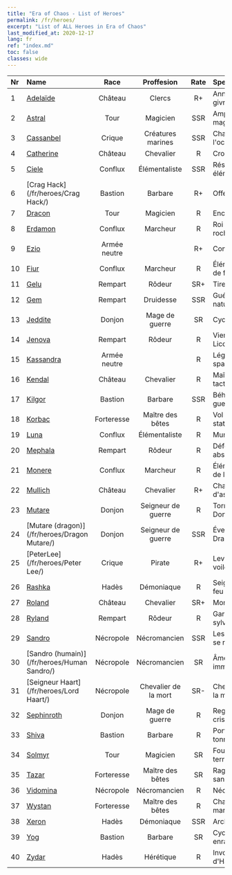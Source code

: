 ```yaml
---
title: "Era of Chaos - List of Heroes"
permalink: /fr/heroes/
excerpt: "List of ALL Heroes in Era of Chaos"
last_modified_at: 2020-12-17
lang: fr
ref: "index.md"
toc: false
classes: wide
---
```

  | Nr |    Name    |  Race   |  Proffesion   |  Rate  |    Specialty     |
  |:---|:-----------|:-------:|:-------------:|:------:|:-----------------|
  | 1 | [Adelaïde](/fr/heroes/Adelaide/) | Château | Clercs | R+ |  Anneau de givre  |
  | 2 | [Astral](/fr/heroes/Astral/) | Tour | Magicien | SSR |  Amplification magique  |
  | 3 | [Cassanbel](/fr/heroes/Cassanbel/) | Crique | Créatures marines | SSR |  Chant de l'océan  |
  | 4 | [Catherine](/fr/heroes/Catherine/) | Château | Chevalier | R |  Croisé de fer  |
  | 5 | [Ciele](/fr/heroes/Ciele/) | Conflux | Élémentaliste | SSR |  Résonance élémentaire  |
  | 6 | [Crag Hack](/fr/heroes/Crag Hack/) | Bastion | Barbare | R+ |  Offensive  |
  | 7 | [Dracon](/fr/heroes/Dracon/) | Tour | Magicien | R |  Enchanteur  |
  | 8 | [Erdamon](/fr/heroes/Erdamon/) | Conflux | Marcheur | R |  Roi des rochers  |
  | 9 | [Ezio](/fr/heroes/Ezio/) | Armée neutre |  | R+ |  Confrérie  |
  | 10 | [Fiur](/fr/heroes/Fiur/) | Conflux | Marcheur | R |  Élémentaire de feu  |
  | 11 | [Gelu](/fr/heroes/Gelu/) | Rempart | Rôdeur | SR+ |  Tireur d'élite  |
  | 12 | [Gem](/fr/heroes/Gem/) | Rempart | Druidesse | SSR |  Guérison naturelle  |
  | 13 | [Jeddite](/fr/heroes/Jeddite/) | Donjon | Mage de guerre | SR |  Cycle de la vie  |
  | 14 | [Jenova](/fr/heroes/Jenova/) | Rempart | Rôdeur | R |  Vierge à la Licorne  |
  | 15 | [Kassandra](/fr/heroes/Kassandra/) | Armée neutre |  | R |  Légion spartiate  |
  | 16 | [Kendal](/fr/heroes/Kendal/) | Château | Chevalier | R |  Maître des tactiques  |
  | 17 | [Kilgor](/fr/heroes/Kilgor/) | Bastion | Barbare | SSR |  Béhémoth de guerre  |
  | 18 | [Korbac](/fr/heroes/Korbac/) | Forteresse | Maître des bêtes | R |  Vol stationnaire  |
  | 19 | [Luna](/fr/heroes/Luna/) | Conflux | Élémentaliste | R |  Mur infernal  |
  | 20 | [Mephala](/fr/heroes/Mephala/) | Rempart | Rôdeur | R |  Défense absolue  |
  | 21 | [Monere](/fr/heroes/Monere/) | Conflux | Marcheur | R |  Élémentaire de l'esprit  |
  | 22 | [Mullich](/fr/heroes/Mullich/) | Château | Chevalier | R+ |  Charge d'assaut  |
  | 23 | [Mutare](/fr/heroes/Mutare/) | Donjon | Seigneur de guerre | R |  Torrent du Donjon  |
  | 24 | [Mutare (dragon)](/fr/heroes/Dragon Mutare/) | Donjon | Seigneur de guerre | SSR |  Éveil du Dragon  |
  | 25 | [PeterLee](/fr/heroes/Peter Lee/) | Crique | Pirate | R+ |  Levez les voiles  |
  | 26 | [Rashka](/fr/heroes/Rashka/) | Hadès | Démoniaque | R |  Seigneur du feu  |
  | 27 | [Roland](/fr/heroes/Roland/) | Château | Chevalier | SR+ |  Moral accru  |
  | 28 | [Ryland](/fr/heroes/Ryland/) | Rempart | Rôdeur | R |  Garde sylvanien  |
  | 29 | [Sandro](/fr/heroes/Sandro/) | Nécropole | Nécromancien | SSR |  Les Ténèbres se répandent  |
  | 30 | [Sandro (humain)](/fr/heroes/Human Sandro/) | Nécropole | Nécromancien | SR |  Âme immortelle  |
  | 31 | [Seigneur Haart](/fr/heroes/Lord Haart/) | Nécropole | Chevalier de la mort | SR- |  Chevalier de la mort  |
  | 32 | [Sephinroth](/fr/heroes/Sephinroth/) | Donjon | Mage de guerre | R |  Regard de cristal  |
  | 33 | [Shiva](/fr/heroes/Shiva/) | Bastion | Barbare | R |  Porteur du tonnerre  |
  | 34 | [Solmyr](/fr/heroes/Solmyr/) | Tour | Magicien | SR |  Foudre terrible  |
  | 35 | [Tazar](/fr/heroes/Tazar/) | Forteresse | Maître des bêtes | SR |  Rage sanguinaire  |
  | 36 | [Vidomina](/fr/heroes/Vidomina/) | Nécropole | Nécromancien | R |  Nécromancien  |
  | 37 | [Wystan](/fr/heroes/Wystan/) | Forteresse | Maître des bêtes | R |  Chasseur des marais  |
  | 38 | [Xeron](/fr/heroes/Xeron/) | Hadès | Démoniaque | SSR |  Archidiable  |
  | 39 | [Yog](/fr/heroes/Yog/) | Bastion | Barbare | SR |  Cyclope enragé  |
  | 40 | [Zydar](/fr/heroes/Zydar/) | Hadès | Hérétique | R |  Invocation d'Hadès  |
